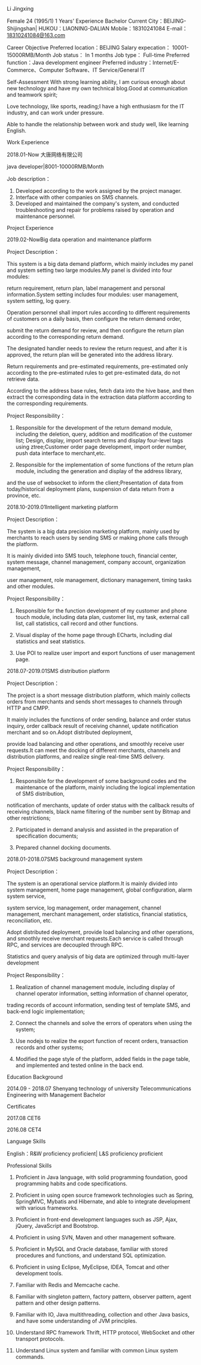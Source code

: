 <!-----
layout: post
title:  "information "
date:   2019-09-02 13:37:21 +0800
tags:   information
color: (127,255,212)
cover: '../assets/lifetree.jpg'

----->
Li Jingxing

Female    24 (1995/1)    1 Years' Experience    Bachelor
Current City：BEIJING-Shijingshan| HUKOU：LIAONING-DALIAN
Mobile：18310241084
E-mail：18310241084@163.com

Career Objective
Preferred location：BEIJING
Salary expecation： 10001-15000RMB/Month
Job status： 	    In 1 months
Job type： 	        Full-time
Preferred function：Java development engineer
Preferred industry：Internet/E-Commerce、Computer Software、IT Service/General IT

Self-Assessment
With strong learning ability, I am curious enough about new technology and have my own technical blog.Good at communication and teamwork spirit;

Love technology, like sports, reading;I have a high enthusiasm for the IT industry, and can work under pressure.

Able to handle the relationship between work and study well, like learning English.

Work Experience

2018.01-Now  大唐网络有限公司

java developer|8001-10000RMB/Month

Job description：

1. Developed according to the work assigned by the project manager.
2. Interface with other companies on SMS channels.
3. Developed and maintained the company's system, and conducted troubleshooting and repair for problems raised by operation and maintenance personnel.


Project Experience


2019.02-NowBig data operation and maintenance platform

Project Description：

This system is a big data demand platform, which mainly includes my panel and system setting two large modules.My panel is divided into four modules: 

return requirement, return plan, label management and personal information.System setting includes four modules: user management, system setting, log query.

Operation personnel shall import rules according to different requirements of customers on a daily basis, then configure the return demand order,
 
submit the return demand for review, and then configure the return plan according to the corresponding return demand.
 
The designated handler needs to review the return request, and after it is approved, the return plan will be generated into the address library.
 
Return requirements and pre-estimated requirements, pre-estimated only according to the pre-estimated rules to get pre-estimated data, do not retrieve data.

According to the address base rules, fetch data into the hive base, and then extract the corresponding data in the extraction data platform according to the corresponding requirements.

Project Responsibility：

1. Responsible for the development of the return demand module, including the deletion, query, addition and modification of the customer list;
Design, display, import search terms and display four-level tags using ztree;Customer order page development, import order number, push data interface to merchant,etc.

2. Responsible for the implementation of some functions of the return plan module, including the generation and display of the address library,
 
 and the use of websocket to inform the client;Presentation of data from today/historical deployment plans, suspension of data return from a province, etc.

2018.10-2019.01Intelligent marketing platform

Project Description：

The system is a big data precision marketing platform, mainly used by merchants to reach users by sending SMS or making phone calls through the platform.

It is mainly divided into SMS touch, telephone touch, financial center, system message, channel management, company account, organization management,
 
 user management, role management, dictionary management, timing tasks and other modules.

Project Responsibility：

1. Responsible for the function development of my customer and phone touch module, including data plan, customer list, my task, external call list, call statistics, call record and other functions.

2. Visual display of the home page through ECharts, including dial statistics and seat statistics.

3. Use POI to realize user import and export functions of user management page.

2018.07-2019.01SMS distribution platform

Project Description：

The project is a short message distribution platform, which mainly collects orders from merchants and sends short messages to channels through HTTP and CMPP.

It mainly includes the functions of order sending, balance and order status inquiry, order callback result of receiving channel, update notification merchant and so on.Adopt distributed deployment, 

provide load balancing and other operations, and smoothly receive user requests.It can meet the docking of different merchants, channels and distribution platforms, and realize single real-time SMS delivery.

Project Responsibility：

1. Responsible for the development of some background codes and the maintenance of the platform, mainly including the logical implementation of SMS distribution, 

notification of merchants, update of order status with the callback results of receiving channels, black name filtering of the number sent by Bitmap and other restrictions;

2. Participated in demand analysis and assisted in the preparation of specification documents;

3. Prepared channel docking documents.

2018.01-2018.07SMS background management system

Project Description：

The system is an operational service platform.It is mainly divided into system management, home page management, global configuration, alarm system service, 

system service, log management, order management, channel management, merchant management, order statistics, financial statistics, reconciliation, etc.

Adopt distributed deployment, provide load balancing and other operations, and smoothly receive merchant requests.Each service is called through RPC, and services are decoupled through RPC.
 
Statistics and query analysis of big data are optimized through multi-layer development

Project Responsibility：

1. Realization of channel management module, including display of channel operator information, setting information of channel operator, 

trading records of account information, sending test of template SMS, and back-end logic implementation;

2. Connect the channels and solve the errors of operators when using the system;

3. Use nodejs to realize the export function of recent orders, transaction records and other systems;
 
4. Modified the page style of the platform, added fields in the page table, and implemented and tested online in the back end.

Education Background

2014.09 - 2018.07   Shenyang technology of university  Telecommunications Engineering with Management   Bachelor

Certificates

2017.08  CET6

2016.08  CET4

Language Skills

English：R&W proficiency proficient| L&S proficiency proficient

Professional Skills

1. Proficient in Java language, with solid programming foundation, good programming habits and code specifications.

2. Proficient in using open source framework technologies such as Spring, SpringMVC, Mybatis and Hibernate, and able to integrate development with various frameworks.

3. Proficient in front-end development languages such as JSP, Ajax, jQuery, JavaScript and Bootstrop.

4. Proficient in using SVN, Maven and other management software.

5. Proficient in MySQL and Oracle database, familiar with stored procedures and functions, and understand SQL optimization.

6. Proficient in using Eclipse, MyEclipse, IDEA, Tomcat and other development tools.

7. Familiar with Redis and Memcache cache.

8. Familiar with singleton pattern, factory pattern, observer pattern, agent pattern and other design patterns.

9. Familiar with IO, Java multithreading, collection and other Java basics, and have some understanding of JVM principles.

10. Understand RPC framework Thrift, HTTP protocol, WebSocket and other transport protocols.

11. Understand Linux system and familiar with common Linux system commands.

